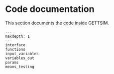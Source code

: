 # Code documentation

This section documents the code inside GETTSIM.

```{toctree}
---
maxdepth: 1
---
interface
functions
input_variables
variables_out
params
means_testing
```
